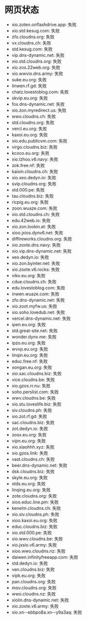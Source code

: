 # 网页状态
- xio.zoten.onflashdrive.app: 失败
- xio.std.kesug.com: 失败
- zfo.cloudns.org: 失败
- vx.cloudns.ch: 失败
- std.kesug.com: 失败
- vip.dns-dynamic.net: 失败
- xio.std.cloudns.org: 失败
- xio.zos.22web.org: 失败
- xio.wwvio.dns.army: 失败
- suke.eu.org: 失败
- linwen.rf.gd: 失败
- chatz.lovestoblog.com: 失败
- skvip.eu.org: 失败
- fox.dns-dynamic.net: 失败
- xio.zon.myredirect.us: 失败
- wwo.cloudns.ch: 失败
- std.cloudns.org: 失败
- vercl.eu.org: 失败
- kaxoi.eu.org: 失败
- xio.edu.publicvm.com: 失败
- virgo.cloudns.biz: 失败
- kcoco.eu.org: 失败
- xio.lzhoo.v6.navy: 失败
- zok.free.nf: 失败
- kaixin.cloudns.ch: 失败
- xio.xeo.dedyn.io: 失败
- svip.cloudns.org: 失败
- std.000.pe: 失败
- tau.cloudns.biz: 失败
- ricpig.eu.org: 失败
- zoon.wuaze.com: 失败
- xio.std.cloudns.ch: 失败
- edu.42web.io: 失败
- xio.zon.lookin.at: 失败
- xioo.jxios.dynv6.net: 失败
- diffireworks.cloudns.org: 失败
- xio.zoxte.dns.navy: 失败
- xio.vip.dns-dynamic.net: 失败
- xeo.dedyn.io: 失败
- xio.zon.byinter.net: 失败
- xio.zoxte.v6.rocks: 失败
- viko.eu.org: 失败
- cdue.cloudns.ch: 失败
- edu.lovestoblog.com: 失败
- inwen.wuaze.com: 失败
- zfo.dns-dynamic.net: 失败
- xio.zoot.myfw.us: 失败
- xio.soho.lovedub.net: 失败
- vercel.dns-dynamic.net: 失败
- ipen.eu.org: 失败
- std.great-site.net: 失败
- wonder.dynx.me: 失败
- ipzo.eu.org: 失败
- wvvp.eu.org: 失败
- linqin.eu.org: 失败
- educ.free.nf: 失败
- xongan.eu.org: 失败
- xio.sac.cloudns.biz: 失败
- vice.cloudns.be: 失败
- xio.gzos.rr.nu: 失败
- soho.perslist.com: 失败
- wwv.cloudns.be: 失败
- xio.stu.loveslife.biz: 失败
- siv.cloudns.ph: 失败
- xio.zot.rf.gd: 失败
- sac.cloudns.biz: 失败
- zot.dedyn.io: 失败
- zosx.eu.org: 失败
- vipn.eu.org: 失败
- xio.xiaohhh.xyz: 失败
- xio.gzos.link: 失败
- vast.cloudns.ch: 失败
- beer.dns-dynamic.net: 失败
- dsk.cloudns.biz: 失败
- skyle.eu.org: 失败
- stds.eu.org: 失败
- linqing.eu.org: 失败
- zote.cloudns.org: 失败
- xioo.educ.line.pm: 失败
- kenelm.cloudns.ch: 失败
- xio.siv.cloudns.ph: 失败
- xioo.kaxoi.eu.org: 失败
- educ.cloudns.biz: 失败
- xio.std.000.pe: 失败
- xio.wwv.cloudns.be: 失败
- xio.jxsio.v6.army: 失败
- xioo.wwo.cloudns.nz: 失败
- daiwen.infinityfreeapp.com: 失败
- std.dedyn.io: 失败
- ven.cloudns.biz: 失败
- vipk.eu.org: 失败
- pan.cloudns.org: 失败
- mov.cloudns.org: 失败
- wwo.cloudns.nz: 失败
- xiolin.dns-dynamic.net: 失败
- xio.zoxte.v6.army: 失败
- xio.xn--ebbpo8a.xn--y9a3aq: 失败
